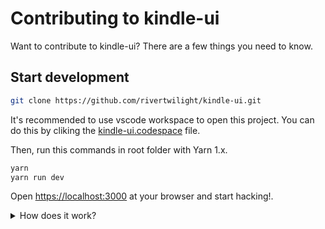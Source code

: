 # Contributing to kindle-ui

Want to contribute to kindle-ui? There are a few things you need to know.

## Start development

```bash
git clone https://github.com/rivertwilight/kindle-ui.git
```

It's recommended to use vscode workspace to open this project. You can do this by cliking the [kindle-ui.codespace](./kindle-ui.code-workspace) file.

Then, run this commands in root folder with Yarn 1.x.

```bash
yarn
yarn run dev
```

Open [https://localhost:3000](https://localhost:3000) at your browser and start hacking!.

<details>
    <summary>How does it work?</summary>
    
    We use yarn's workspace to manage the dependency, which is enabled in package.json by:

    ```json
    "workspaces": [
        "packages/*"
    ]
    ```

    In the [docs](./packages/docs/) folder, we'll link '@kindle-ui/core' to local version instead of the online so we can test the component locally.

    ```json
    "dependencies": {
        "@kindle-ui/core": "workspace:*",
    }
    ```

</detials>

## Publish the package

1. Change the version number in `package.json` of the package you want to update (e.g. `@kindle-ui/core`)

2. Run these command at the package directory

```bash
npm publishg
```

## 常见问题

### I. 抛出“Can't resolve 'kindle-ui'...”之类的错误

请尝试以下三种解决方案：

1. 检查`dist`文件夹是否为空，如果是，运行`npm run build`构建生产包，然后运行`npm run dev`。

2. 检查`playground/node_modules/kindle-ui`是否存在并链接到根目录。 如果没有，你可能需要在 `playgrpund` 文件夹中手动运行 `npm i ../ -save`。

3. 如果 1 和 2 都不起作用，打开两个终端，在第一个终端运行`npm run build-watch`，在另一个终端运行`npm run start-playground`。

## Reference

-   [YouTube](https://www.youtube.com/watch?v=jsooU1Hgaf4)
